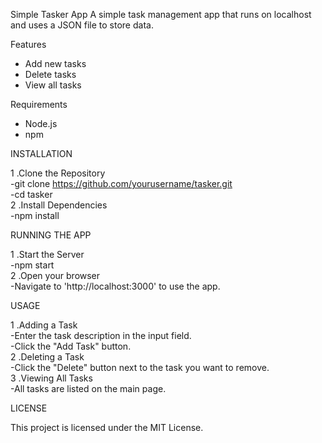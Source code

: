 Simple Tasker App
A simple task management app that runs on localhost and uses a JSON file to store data.

Features
- Add new tasks
- Delete tasks
- View all tasks


Requirements
- Node.js
- npm

  
INSTALLATION  

1 .Clone the Repository  
    -git clone https://github.com/yourusername/tasker.git  
    -cd tasker  
2 .Install Dependencies  
    -npm install  

  
RUNNING THE APP  

1 .Start the Server  
    -npm start  
2 .Open your browser  
    -Navigate to 'http://localhost:3000' to use the app.  

  
USAGE

1 .Adding a Task   
      -Enter the task description in the input field.   
      -Click the "Add Task" button.    
2 .Deleting a Task   
      -Click the "Delete" button next to the task you want to remove.   
3 .Viewing All Tasks   
      -All tasks are listed on the main page.   

LICENSE

This project is licensed under the MIT License.


